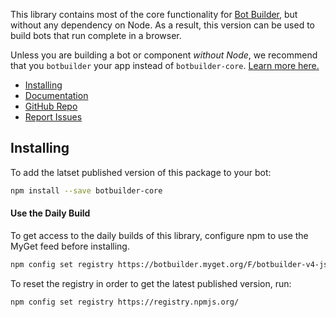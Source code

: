 This library contains most of the core functionality for [Bot Builder](https://github.com/Microsoft/botbuilder-js/tree/master/libraries/botbuilder),
but without any dependency on Node. As a result, this version can be used to build bots that run complete in a browser.

Unless you are building a bot or component _without Node_, we recommend that you `botbuilder` your app
instead of `botbuilder-core`. [Learn more here.](https://github.com/Microsoft/botbuilder-js/tree/master/libraries/botbuilder/README.md)

- [Installing](#installing)
- [Documentation](https://docs.microsoft.com/en-us/azure/bot-service/bot-service-overview-introduction?view=azure-bot-service-4.0)
- [GitHub Repo](https://github.com/Microsoft/botbuilder-js)
- [Report Issues](https://github.com/Microsoft/botbuilder-js/issues)

## Installing
To add the latset published version of this package to your bot:

```bash
npm install --save botbuilder-core
```

#### Use the Daily Build

To get access to the daily builds of this library, configure npm to use the MyGet feed before installing.

```bash
npm config set registry https://botbuilder.myget.org/F/botbuilder-v4-js-daily/npm/
```

To reset the registry in order to get the latest published version, run:
```bash
npm config set registry https://registry.npmjs.org/
```